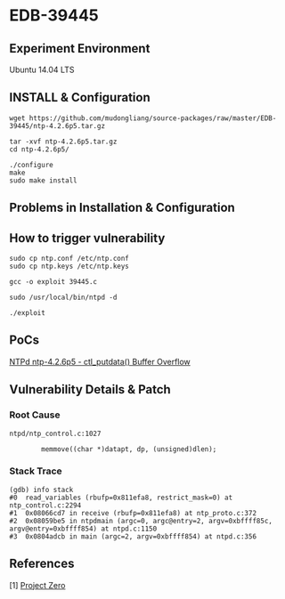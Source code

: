 # EDB-39445

## Experiment Environment

Ubuntu 14.04 LTS

## INSTALL & Configuration

```
wget https://github.com/mudongliang/source-packages/raw/master/EDB-39445/ntp-4.2.6p5.tar.gz

tar -xvf ntp-4.2.6p5.tar.gz
cd ntp-4.2.6p5/

./configure
make
sudo make install
```

## Problems in Installation & Configuration

## How to trigger vulnerability

```
sudo cp ntp.conf /etc/ntp.conf
sudo cp ntp.keys /etc/ntp.keys

gcc -o exploit 39445.c

sudo /usr/local/bin/ntpd -d

./exploit
```

## PoCs

[NTPd ntp-4.2.6p5 - ctl_putdata() Buffer Overflow](https://www.exploit-db.com/exploits/39445/)

## Vulnerability Details & Patch

### Root Cause

```
ntpd/ntp_control.c:1027

        memmove((char *)datapt, dp, (unsigned)dlen);
```

### Stack Trace

```
(gdb) info stack
#0  read_variables (rbufp=0x811efa8, restrict_mask=0) at ntp_control.c:2294
#1  0x08066cd7 in receive (rbufp=0x811efa8) at ntp_proto.c:372
#2  0x08059be5 in ntpdmain (argc=0, argc@entry=2, argv=0xbffff85c, argv@entry=0xbffff854) at ntpd.c:1150
#3  0x0804adcb in main (argc=2, argv=0xbffff854) at ntpd.c:356
```

## References

[1] [Project Zero](https://googleprojectzero.blogspot.com/2015/01/finding-and-exploiting-ntpd.html)
